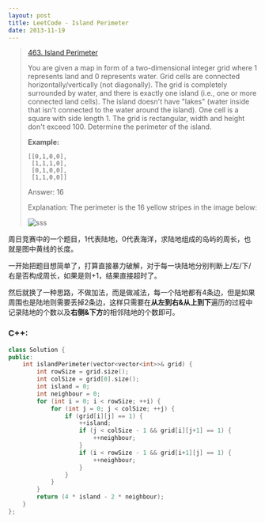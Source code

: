 ```yaml
---
layout: post
title: LeetCode - Island Perimeter
date: 2013-11-19
---
```


> [463. Island Perimeter](https://leetcode.com/problems/island-perimeter/)
>
> You are given a map in form of a two-dimensional integer grid where 1 represents land and 0 represents water. Grid cells are connected horizontally/vertically (not diagonally). The grid is completely surrounded by water, and there is exactly one island (i.e., one or more connected land cells). The island doesn't have "lakes" (water inside that isn't connected to the water around the island). One cell is a square with side length 1. The grid is rectangular, width and height don't exceed 100. Determine the perimeter of the island.
>
> **Example:**
>
>     [[0,1,0,0],
>      [1,1,1,0],
>      [0,1,0,0],
>      [1,1,0,0]]
>
> Answer: 16
>
> Explanation: The perimeter is the 16 yellow stripes in the image below:
>
> ![sss](/img/posts/20161120_LeetCode_Island_Perimeter_0.png)

周日竞赛中的一个题目，1代表陆地，0代表海洋，求陆地组成的岛屿的周长，也就是图中黄线的长度。

一开始把题目想简单了，打算直接暴力破解，对于每一块陆地分别判断上/左/下/右是否构成周长，如果是则+1，结果直接超时了。

然后就换了一种思路，不做加法，而是做减法，每一个陆地都有4条边，但是如果周围也是陆地则需要丢掉2条边，这样只需要在**从左到右&从上到下**遍历的过程中记录陆地的个数以及**右侧&下方**的相邻陆地的个数即可。
<!--more-->

### C++:
``` c++
class Solution {
public:
    int islandPerimeter(vector<vector<int>>& grid) {
        int rowSize = grid.size();
        int colSize = grid[0].size();
        int island = 0;
        int neighbour = 0;
        for (int i = 0; i < rowSize; ++i) {
            for (int j = 0; j < colSize; ++j) {
                if (grid[i][j] == 1) {
                    ++island;
                    if (j < colSize - 1 && grid[i][j+1] == 1) {
                        ++neighbour;
                    }
                    if (i < rowSize - 1 && grid[i+1][j] == 1) {
                        ++neighbour;
                    }
                }
            }
        }
        return (4 * island - 2 * neighbour);
    }
};
```